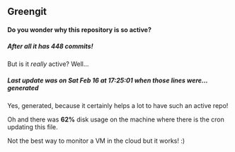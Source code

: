 ## Greengit

#### Do you wonder why this repository is so active?

##### After all it has 448 commits!

But is it *really* active? Well...

##### Last update was on Sat Feb 16 at 17:25:01 when those lines were... generated

Yes, generated, because it certainly helps a lot to have such an active repo!

Oh and there was **62%** disk usage on the machine
where there is the cron updating this file.

Not the best way to monitor a VM in the cloud but it works! :)
